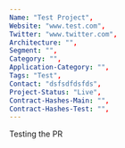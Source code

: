 ```yaml
--- 
Name: "Test Project", 
Website: "www.test.com", 
Twitter: "www.twitter.com", 
Architecture: "",
Segment: "",
Category: "",
Application-Category: "",
Tags: "Test",
Contact: "dsfsdfdsfds",
Project-Status: "Live",
Contract-Hashes-Main: "",
Contract-Hashes-Test: "",
--- 
```

<!--lang:en--> 
Testing the PR
<!--lang:es--] 

<!--lang:de--] 

<!--lang:fr--] 

<!--lang:pl--] 

<!--lang:uk--] 

[!--lang:*--> 